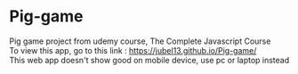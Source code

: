 # Pig-game
Pig game project from udemy course, The Complete Javascript Course <br>
To view this app, go to this link : https://jubel13.github.io/Pig-game/ <br>
This web app doesn't show good on mobile device, use pc or laptop instead
